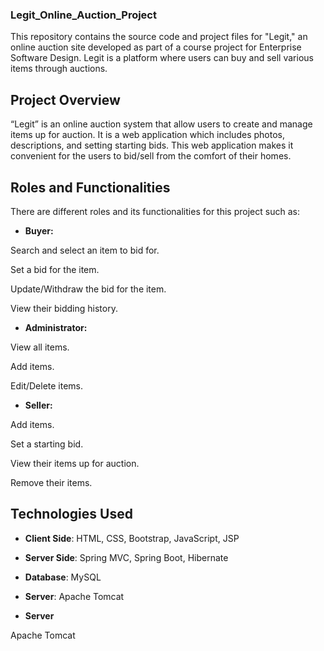 ### Legit_Online_Auction_Project
This repository contains the source code and project files for "Legit," an online auction site developed as part of a course project for Enterprise Software Design. Legit is a platform where users can buy and sell various items through auctions.


## Project Overview

“Legit” is an online auction system that allow users to create and manage items up for auction. It is a web application which includes photos, descriptions, and setting starting bids. This web application makes it convenient for the users to bid/sell from the comfort of their homes.

  
## Roles and Functionalities

There are different roles and its functionalities for this project such as:

-   **Buyer:** 

Search and select an item to bid for.

Set a bid for the item.

Update/Withdraw the bid for the item.

View their bidding history.

  

-   **Administrator:**

View all items.

Add items.

Edit/Delete items.

  

-   **Seller:**

Add items.

Set a starting bid.

View their items up for auction.

Remove their items.

  

## Technologies Used

-   **Client Side**: HTML, CSS, Bootstrap, JavaScript, JSP
-   **Server Side**: Spring MVC, Spring Boot, Hibernate
-   **Database**: MySQL
-   **Server**: Apache Tomcat
  

-   **Server**

Apache Tomcat
